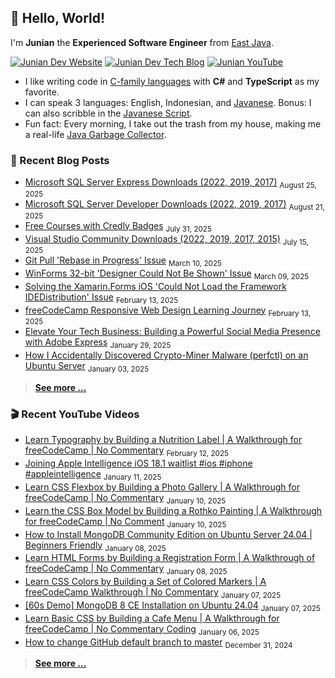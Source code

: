 ## 👋 Hello, World!

I'm **Junian** the **Experienced Software Engineer** from [East Java](https://en.wikipedia.org/wiki/East_Java).

[![Junian Dev Website](https://img.shields.io/badge/Website-1a73e8?style=for-the-badge&logo=googlechrome&logoColor=white "Junian Dev Website")](https://www.junian.dev/)
[![Junian Dev Tech Blog](https://img.shields.io/badge/Tech_Blog-1a73e8?style=for-the-badge&logo=hugo&logoColor=white "Junian Dev Tech Blog")](https://www.junian.dev/blog/)
[![Junian YouTube](https://img.shields.io/youtube/channel/views/UCepvZYlW1tWJ8bu3dWLQh2w?style=for-the-badge&logo=youtube&label=YouTube&labelColor=ff0000&color=555555
 "Junian YouTube Channel")](https://www.youtube.com/@JunianDev)

- I like writing code in [C-family languages](https://en.wikipedia.org/wiki/List_of_C-family_programming_languages) with **C#** and **TypeScript** as my favorite.
- I can speak 3 languages: English, Indonesian, and [Javanese](https://en.wikipedia.org/wiki/Javanese_language). Bonus: I can also scribble in the [Javanese Script](https://en.wikipedia.org/wiki/Javanese_script).
- Fun fact: Every morning, I take out the trash from my house, making me a real-life [Java Garbage Collector](https://en.wikipedia.org/wiki/Garbage_collection_(computer_science)#Java).

### 📝 Recent Blog Posts

<!-- blog feed start -->
- [Microsoft SQL Server Express Downloads (2022, 2019, 2017)](https://www.junian.net/dev/microsoft-sql-server-express-download-links/) <sub>August 25, 2025</sub>
- [Microsoft SQL Server Developer Downloads (2022, 2019, 2017)](https://www.junian.net/dev/microsoft-sql-server-developer-edition-download-links/) <sub>August 21, 2025</sub>
- [Free Courses with Credly Badges](https://www.junian.net/tech/free-credly-badges/) <sub>July 31, 2025</sub>
- [Visual Studio Community Downloads (2022, 2019, 2017, 2015)](https://www.junian.net/dev/visual-studio-community-download-links/) <sub>July 15, 2025</sub>
- [Git Pull 'Rebase in Progress' Issue](https://www.junian.net/dev/git-pull-rebase-in-progress/) <sub>March 10, 2025</sub>
- [WinForms 32-bit 'Designer Could Not Be Shown' Issue](https://www.junian.net/dev/dotnet-winforms-32bit-designer-issue/) <sub>March 09, 2025</sub>
- [Solving the Xamarin.Forms iOS 'Could Not Load the Framework IDEDistribution' Issue](https://www.junian.net/dev/xamarin-forms-ios-framework-idedistribution-issue/) <sub>February 13, 2025</sub>
- [freeCodeCamp Responsive Web Design Learning Journey](https://www.junian.net/dev/learn-freecodecamp-responsive-web-design/) <sub>February 13, 2025</sub>
- [Elevate Your Tech Business: Building a Powerful Social Media Presence with Adobe Express](https://www.junian.net/tech/building-a-powerful-social-media-presence-with-adobe-express/) <sub>January 29, 2025</sub>
- [How I Accidentally Discovered Crypto-Miner Malware (perfctl) on an Ubuntu Server](https://www.junian.net/tech/ubuntu-perfctl-malware-mongodb-not-running/) <sub>January 03, 2025</sub>
<!-- blog feed end -->

> [**See more ...**](https://www.junian.net/)

### 🎬 Recent YouTube Videos

<!-- youtube feed start -->
- [Learn Typography by Building a Nutrition Label | A Walkthrough for freeCodeCamp | No Commentary](https://www.youtube.com/watch?v=emt78pRLr3Y) <sub>February 12, 2025</sub>
- [Joining Apple Intelligence iOS 18.1 waitlist #ios #iphone #appleintelligence](https://www.youtube.com/watch?v=LiekVpfLnxo) <sub>January 11, 2025</sub>
- [Learn CSS Flexbox by Building a Photo Gallery | A Walkthrough for freeCodeCamp | No Commentary](https://www.youtube.com/watch?v=XRZfAuPShX0) <sub>January 10, 2025</sub>
- [Learn the CSS Box Model by Building a Rothko Painting | A Walkthrough for freeCodeCamp | No Comment](https://www.youtube.com/watch?v=KoAPQniuKP0) <sub>January 10, 2025</sub>
- [How to Install MongoDB Community Edition on Ubuntu Server 24.04 | Beginners Friendly](https://www.youtube.com/watch?v=WUUZcoyBnI0) <sub>January 08, 2025</sub>
- [Learn HTML Forms by Building a Registration Form | A Walkthrough of freeCodeCamp | No Commentary](https://www.youtube.com/watch?v=hAsFqy1dRJM) <sub>January 08, 2025</sub>
- [Learn CSS Colors by Building a Set of Colored Markers | A freeCodeCamp Walkthrough | No Commentary](https://www.youtube.com/watch?v=iqrHIz0nMHw) <sub>January 07, 2025</sub>
- [[60s Demo] MongoDB 8 CE Installation on Ubuntu 24.04](https://www.youtube.com/watch?v=klubwDBVLNM) <sub>January 07, 2025</sub>
- [Learn Basic CSS by Building a Cafe Menu | A Walkthrough for freeCodeCamp | No Commentary Coding](https://www.youtube.com/watch?v=9o6tG06eJMs) <sub>January 06, 2025</sub>
- [How to change GitHub default branch to master](https://www.youtube.com/watch?v=LsOjJxdO81Q) <sub>December 31, 2024</sub>
<!-- youtube feed end -->

> [**See more ...**](https://www.junian.net/yt/)
